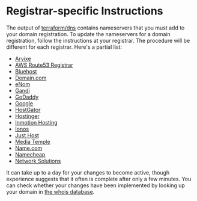 # Registrar-specific Instructions

The output of [terraform/dns](../terraform/dns) contains nameservers that you must add to your domain registration. To update the nameservers for a domain registration, follow the instructions at your registrar. The procedure will be different for each registrar. Here's a partial list:

* [Arvixe](https://blog.arvixe.com/modifying-a-domains-name-servers/)
* [AWS Route53 Registrar](https://docs.aws.amazon.com/Route53/latest/DeveloperGuide/domain-name-servers-glue-records.html#domain-name-servers-glue-records-adding-changing)
* [Bluehost](https://www.bluehost.com/help/article/use-custom-name-servers)
* [Domain.com](https://www.domain.com/help/article/domain-management-how-to-update-nameservers)
* [eNom](https://cp.enom.com/kb/kb/kb_0086_how-to-change-dns.htm)
* [Gandi](https://docs.gandi.net/en/domain_names/common_operations/changing_nameservers.html)
* [GoDaddy](https://www.godaddy.com/help/change-nameservers-for-my-domains-664)
* [Google](https://support.google.com/domains/answer/3290309?hl=en)
* [HostGator](https://www.hostgator.com/help/article/changing-name-servers-with-launchpad)
* [Hostinger](https://www.hostinger.com/tutorials/how-to-change-domain-nameservers)
* [Inmotion Hosting](https://www.inmotionhosting.com/support/domain-names/change-domain-nameservers-amp/)
* [Ionos](https://www.ionos.com/help/domains/using-your-own-name-servers/add-change-or-delete-an-ns-record-for-a-subdomain/)
* [Just Host](https://my.justhost.com/cgi/help/222)
* [Media Temple](https://mediatemple.net/community/products/dv/204643220/how-do-i-edit-my-domain%27s-nameservers)
* [Name.com](https://www.name.com/support/articles/205934547-Changing-nameservers-for-DNS-management)
* [Namecheap](https://www.namecheap.com/support/knowledgebase/article.aspx/767/10/how-to-change-dns-for-a-domain/)
* [Network Solutions](https://customerservice.networksolutions.com/prweb/PRAuth/webkm/help/article/KC-454/networksolutions)

It can take up to a day for your changes to become active, though experience suggests that it often is complete after only a few minutes. You can check whether your changes have been implemented by looking up your domain in [the whois database](https://lookup.icann.org/).